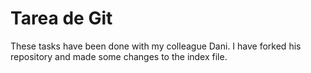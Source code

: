# Tarea de Git

These tasks have been done with my colleague Dani. I have forked his repository and made some changes to the index file.     
